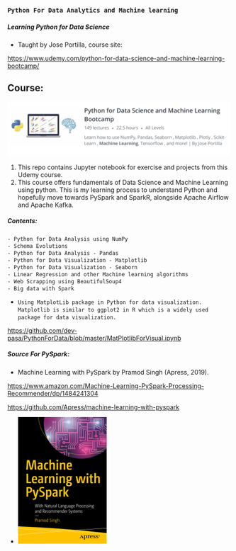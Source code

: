 ### `Python For Data Analytics and Machine learning`

##### Learning Python for Data Science
- Taught by Jose Portilla, course site: 

https://www.udemy.com/python-for-data-science-and-machine-learning-bootcamp/
## Course:
![Cover image](Course.jpg)

1. This repo contains Jupyter notebook for exercise and projects from this Udemy course.
2. This course offers fundamentals of Data Science and Machine Learning using python. This is my learning process to understand Python and hopefully move towards PySpark and SparkR, alongside Apache Airflow and Apache Kafka.


##### Contents:

    - Python for Data Analysis using NumPy 
    - Schema Evolutions
    - Python for Data Analysis - Pandas
    - Python for Data Visualization - Matplotlib
    - Python for Data Visualization - Seaborn
    - Linear Regression and other Machine learning algorithms
    - Web Scrapping using BeautifulSoup4
    - Big data with Spark

- `Using MatplotLib package in Python for data visualization. Matplotlib is similar to ggplot2 in R which is a widely used package for data visualization. `

https://github.com/dev-pasa/PythonForData/blob/master/MatPlotlibForVisual.ipynb

##### Source For PySpark: 
- Machine Learning with PySpark by Pramod Singh (Apress, 2019).

https://www.amazon.com/Machine-Learning-PySpark-Processing-Recommender/dp/1484241304

https://github.com/Apress/machine-learning-with-pyspark
- [comment]: #cover
![Cover image](PySparkBook.jpg)
